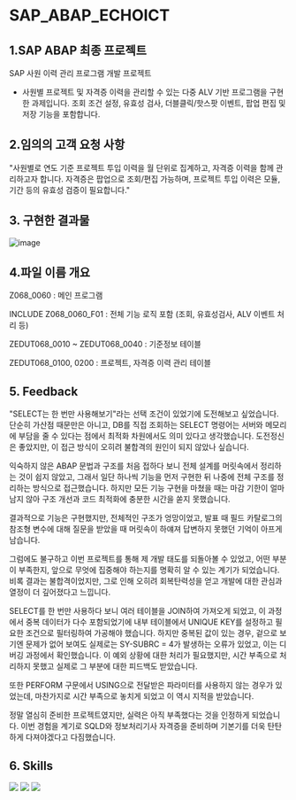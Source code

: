# SAP_ABAP_ECHOICT
## 1.SAP ABAP 최종 프로젝트
SAP 사원 이력 관리 프로그램 개발 프로젝트
- 사원별 프로젝트 및 자격증 이력을 관리할 수 있는 다중 ALV 기반 프로그램을 구현한 과제입니다. 조회 조건 설정, 유효성 검사, 더블클릭/핫스팟 이벤트, 팝업 편집 및 저장 기능을 포함합니다.

## 2.임의의 고객 요청 사항
"사원별로 연도 기준 프로젝트 투입 이력을 월 단위로 집계하고, 자격증 이력을 함께 관리하고자 합니다. 자격증은 팝업으로 조회/편집 가능하며, 프로젝트 투입 이력은 모듈, 기간 등의 유효성 검증이 필요합니다."

## 3. 구현한 결과물
![image](https://github.com/user-attachments/assets/e03939f3-659b-4bf2-acae-e61f7ff8005c)

## 4.파일 이름 개요
Z068_0060 : 메인 프로그램

INCLUDE Z068_0060_F01 : 전체 기능 로직 포함 (조회, 유효성검사, ALV 이벤트 처리 등)

ZEDUT068_0010 ~ ZEDUT068_0040 : 기준정보 테이블

ZEDUT068_0100, 0200 : 프로젝트, 자격증 이력 관리 테이블

## 5. Feedback
"SELECT는 한 번만 사용해보기"라는 선택 조건이 있었기에 도전해보고 싶었습니다. 단순히 가산점 때문만은 아니고, DB를 직접 조회하는 SELECT 명령어는 서버와 메모리에 부담을 줄 수 있다는 점에서 최적화 차원에서도 의미 있다고 생각했습니다.
도전정신은 좋았지만, 이 접근 방식이 오히려 불합격의 원인이 되지 않았나 싶습니다.

익숙하지 않은 ABAP 문법과 구조를 처음 접하다 보니 전체 설계를 머릿속에서 정리하는 것이 쉽지 않았고, 그래서 일단 하나씩 기능을 먼저 구현한 뒤 나중에 전체 구조를 정리하는 방식으로 접근했습니다. 하지만 모든 기능 구현을 마쳤을 때는 마감 기한이 얼마 남지 않아 구조 개선과 코드 최적화에 충분한 시간을 쏟지 못했습니다.

결과적으로 기능은 구현했지만, 전체적인 구조가 엉망이었고, 발표 때 필드 카탈로그의 참조형 변수에 대해 질문을 받았을 때 머릿속이 하얘져 답변하지 못했던 기억이 아프게 남습니다.

그럼에도 불구하고 이번 프로젝트를 통해 제 개발 태도를 되돌아볼 수 있었고, 어떤 부분이 부족한지, 앞으로 무엇에 집중해야 하는지를 명확히 알 수 있는 계기가 되었습니다. 비록 결과는 불합격이었지만, 그로 인해 오히려 회복탄력성을 얻고 개발에 대한 관심과 열정이 더 깊어졌다고 느낍니다.

SELECT를 한 번만 사용하다 보니 여러 테이블을 JOIN하여 가져오게 되었고, 이 과정에서 중복 데이터가 다수 포함되었기에 내부 테이블에서 UNIQUE KEY를 설정하고 필요한 조건으로 필터링하여 가공해야 했습니다. 하지만 중복된 값이 있는 경우, 겉으로 보기엔 문제가 없어 보여도 실제로는 SY-SUBRC = 4가 발생하는 오류가 있었고, 이는 디버깅 과정에서 확인했습니다. 이 예외 상황에 대한 처리가 필요했지만, 시간 부족으로 처리하지 못했고 실제로 그 부분에 대한 피드백도 받았습니다.

또한 PERFORM 구문에서 USING으로 전달받은 파라미터를 사용하지 않는 경우가 있었는데, 마찬가지로 시간 부족으로 놓치게 되었고 이 역시 지적을 받았습니다.

정말 열심히 준비한 프로젝트였지만, 실력은 아직 부족했다는 것을 인정하게 되었습니다. 이번 경험을 계기로 SQLD와 정보처리기사 자격증을 준비하며 기본기를 더욱 탄탄하게 다져야겠다고 다짐했습니다.

## 6. Skills
<img src="https://img.shields.io/badge/ABAP-0FAAFF?style=for-the-badge&logo=sap&logoColor=white"> <img src="https://img.shields.io/badge/SAP GUI-0FAAFF?style=for-the-badge&logo=sap&logoColor=white"> <img src="https://img.shields.io/badge/ALV GRID-0FAAFF?style=for-the-badge">
